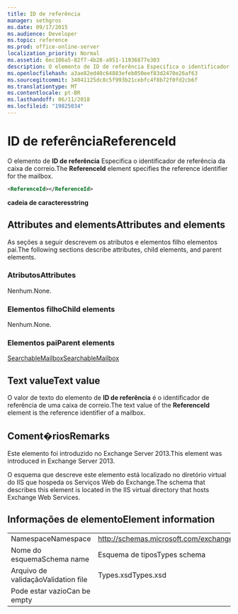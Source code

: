 ```yaml
---
title: ID de referência
manager: sethgros
ms.date: 09/17/2015
ms.audience: Developer
ms.topic: reference
ms.prod: office-online-server
localization_priority: Normal
ms.assetid: 6ec106a5-82f7-4b28-a951-11936877e303
description: O elemento de ID de referência Especifica o identificador de referência da caixa de correio.
ms.openlocfilehash: a3ae82ed40c64883efeb050eef83d2470e26af63
ms.sourcegitcommit: 34041125dc8c5f993b21cebfc4f8b72f0fd2cb6f
ms.translationtype: MT
ms.contentlocale: pt-BR
ms.lasthandoff: 06/11/2018
ms.locfileid: "19825034"
---
```

# <a name="referenceid"></a><span data-ttu-id="32de6-103">ID de referência</span><span class="sxs-lookup"><span data-stu-id="32de6-103">ReferenceId</span></span>

<span data-ttu-id="32de6-104">O elemento de **ID de referência** Especifica o identificador de referência da caixa de correio.</span><span class="sxs-lookup"><span data-stu-id="32de6-104">The **ReferenceId** element specifies the reference identifier for the mailbox.</span></span> 
  
```XML
<ReferenceId></ReferenceId>
```

 <span data-ttu-id="32de6-105">**cadeia de caracteres**</span><span class="sxs-lookup"><span data-stu-id="32de6-105">**string**</span></span>
## <a name="attributes-and-elements"></a><span data-ttu-id="32de6-106">Attributes and elements</span><span class="sxs-lookup"><span data-stu-id="32de6-106">Attributes and elements</span></span>

<span data-ttu-id="32de6-107">As seções a seguir descrevem os atributos e elementos filho elementos pai.</span><span class="sxs-lookup"><span data-stu-id="32de6-107">The following sections describe attributes, child elements, and parent elements.</span></span>
  
### <a name="attributes"></a><span data-ttu-id="32de6-108">Atributos</span><span class="sxs-lookup"><span data-stu-id="32de6-108">Attributes</span></span>

<span data-ttu-id="32de6-109">Nenhum.</span><span class="sxs-lookup"><span data-stu-id="32de6-109">None.</span></span>
  
### <a name="child-elements"></a><span data-ttu-id="32de6-110">Elementos filho</span><span class="sxs-lookup"><span data-stu-id="32de6-110">Child elements</span></span>

<span data-ttu-id="32de6-111">Nenhum.</span><span class="sxs-lookup"><span data-stu-id="32de6-111">None.</span></span>
  
### <a name="parent-elements"></a><span data-ttu-id="32de6-112">Elementos pai</span><span class="sxs-lookup"><span data-stu-id="32de6-112">Parent elements</span></span>

[<span data-ttu-id="32de6-113">SearchableMailbox</span><span class="sxs-lookup"><span data-stu-id="32de6-113">SearchableMailbox</span></span>](searchablemailbox.md)
  
## <a name="text-value"></a><span data-ttu-id="32de6-114">Text value</span><span class="sxs-lookup"><span data-stu-id="32de6-114">Text value</span></span>

<span data-ttu-id="32de6-115">O valor de texto do elemento de **ID de referência** é o identificador de referência de uma caixa de correio.</span><span class="sxs-lookup"><span data-stu-id="32de6-115">The text value of the **ReferenceId** element is the reference identifier of a mailbox.</span></span> 
  
## <a name="remarks"></a><span data-ttu-id="32de6-116">Coment�rios</span><span class="sxs-lookup"><span data-stu-id="32de6-116">Remarks</span></span>

<span data-ttu-id="32de6-117">Este elemento foi introduzido no Exchange Server 2013.</span><span class="sxs-lookup"><span data-stu-id="32de6-117">This element was introduced in Exchange Server 2013.</span></span>
  
<span data-ttu-id="32de6-118">O esquema que descreve este elemento está localizado no diretório virtual do IIS que hospeda os Serviços Web do Exchange.</span><span class="sxs-lookup"><span data-stu-id="32de6-118">The schema that describes this element is located in the IIS virtual directory that hosts Exchange Web Services.</span></span>
  
## <a name="element-information"></a><span data-ttu-id="32de6-119">Informações de elemento</span><span class="sxs-lookup"><span data-stu-id="32de6-119">Element information</span></span>

|||
|:-----|:-----|
|<span data-ttu-id="32de6-120">Namespace</span><span class="sxs-lookup"><span data-stu-id="32de6-120">Namespace</span></span>  <br/> |http://schemas.microsoft.com/exchange/services/2006/types  <br/> |
|<span data-ttu-id="32de6-121">Nome do esquema</span><span class="sxs-lookup"><span data-stu-id="32de6-121">Schema name</span></span>  <br/> |<span data-ttu-id="32de6-122">Esquema de tipos</span><span class="sxs-lookup"><span data-stu-id="32de6-122">Types schema</span></span>  <br/> |
|<span data-ttu-id="32de6-123">Arquivo de validação</span><span class="sxs-lookup"><span data-stu-id="32de6-123">Validation file</span></span>  <br/> |<span data-ttu-id="32de6-124">Types.xsd</span><span class="sxs-lookup"><span data-stu-id="32de6-124">Types.xsd</span></span>  <br/> |
|<span data-ttu-id="32de6-125">Pode estar vazio</span><span class="sxs-lookup"><span data-stu-id="32de6-125">Can be empty</span></span>  <br/> ||
   

